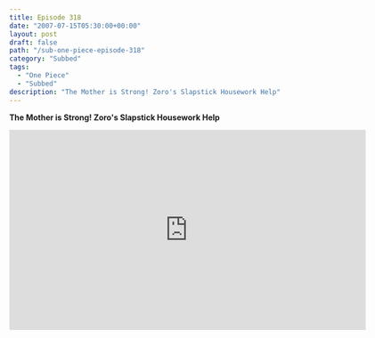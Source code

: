 ```yaml
---
title: Episode 318
date: "2007-07-15T05:30:00+00:00"
layout: post
draft: false
path: "/sub-one-piece-episode-318"
category: "Subbed"
tags:
  - "One Piece"
  - "Subbed"
description: "The Mother is Strong! Zoro's Slapstick Housework Help"
---
```


**The Mother is Strong! Zoro's Slapstick Housework Help**

<iframe width="640" height="360" src="https://www.rapidvideo.com/e/FXREIH4NJ3" frameborder="0" marginwidth=0 marginheight=0 scrolling=no allowfullscreen></iframe>

